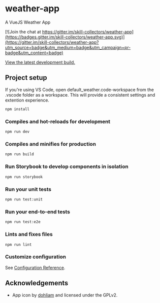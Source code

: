 # weather-app

A VueJS Weather App

[![Join the chat at https://gitter.im/skill-collectors/weather-app](https://badges.gitter.im/skill-collectors/weather-app.svg)](https://gitter.im/skill-collectors/weather-app?utm_source=badge&utm_medium=badge&utm_campaign=pr-badge&utm_content=badge)

[View the latest development build.](https://skill-collectors.github.io/weather-app/)

## Project setup
If you're using VS Code, open default_weather.code-workspace from the .vscode folder as a workspace. This will provide a consistent settings and extention experience. 

```
npm install
```

### Compiles and hot-reloads for development
```
npm run dev
```

### Compiles and minifies for production
```
npm run build
```

### Run Storybook to develop components in isolation
```
npm run storybook
```

### Run your unit tests
```
npm run test:unit
```

### Run your end-to-end tests
```
npm run test:e2e
```

### Lints and fixes files
```
npm run lint
```

### Customize configuration

See [Configuration Reference](https://cli.vuejs.org/config/).

## Acknowledgements

- App icon by [dohliam](https://github.com/dohliam/elegant-circles) and licensed under the GPLv2.

